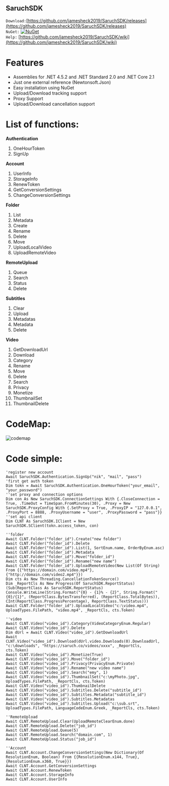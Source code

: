 ## SaruchSDK

`Download:`[https://github.com/jamesheck2019/SaruchSDK/releases](https://github.com/jamesheck2019/SaruchSDK/releases)<br>
`NuGet:`
[![NuGet](https://img.shields.io/nuget/v/DeQmaTech.SaruchSDK.svg?style=flat-square&logo=nuget)](https://www.nuget.org/packages/DeQmaTech.SaruchSDK)<br>
`Help:`
[https://github.com/jamesheck2019/SaruchSDK/wiki](https://github.com/jamesheck2019/SaruchSDK/wiki)<br>

# Features
* Assemblies for .NET 4.5.2 and .NET Standard 2.0 and .NET Core 2.1
* Just one external reference (Newtonsoft.Json)
* Easy installation using NuGet
* Upload/Download tracking support
* Proxy Support
* Upload/Download cancellation support

# List of functions:
**Authentication**
1. OneHourToken
1. SignUp

**Account**
1. UserInfo
1. StorageInfo
1. RenewToken
1. GetConversionSettings
1. ChangeConversionSettings

**Folder**
1. List
1. Metadata
1. Create
1. Rename
1. Delete
1. Move
1. UploadLocalVideo
1. UploadRemoteVideo

**RemoteUpload**
1. Queue
1. Search
1. Status
1. Delete

**Subtitles**
1. Clear
1. Upload
1. Metadatas
1. Metadata
1. Delete

**Video**
1. GetDownloadUrl
1. Download
1. Category
1. Rename
1. Move
1. Delete
1. Search
1. Privacy
1. Monetize
1. ThumbnailSet
1. ThumbnailDelete


# CodeMap:
![codemap](https://i.postimg.cc/0QLF0L4V/sa-codemap.png)


# Code simple:
```vb.net
'register new account
Await SaruchSDK.Authentication.SignUp("nik", "mail", "pass")
'first get auth token
Dim tokn = Await SaruchSDK.Authentication.OneHourToken("your_email", "your_password")
''set proxy and connection options
Dim con As New SaruchSDK.ConnectionSettings With {.CloseConnection = True, .TimeOut = TimeSpan.FromMinutes(30), .Proxy = New SaruchSDK.ProxyConfig With {.SetProxy = True, .ProxyIP = "127.0.0.1", .ProxyPort = 8888, .ProxyUsername = "user", .ProxyPassword = "pass"}}
''set api client
Dim CLNT As SaruchSDK.IClient = New SaruchSDK.SClient(tokn.access_token, con)

''folder
Await CLNT.Folder("folder_id").Create("new folder")
Await CLNT.Folder("folder_id").Delete
Await CLNT.Folder("folder_id").List(1, SortEnum.name, OrderByEnum.asc)
Await CLNT.Folder("folder_id").Metadata
Await CLNT.Folder("folder_id").Move("folder_id")
Await CLNT.Folder("folder_id").Rename("new name")
Await CLNT.Folder("folder_id").UploadRemoteVideo(New List(Of String) From {{"https://domain.com/video.mp4"}, {"http://domain.com/video2.mp4"}})
Dim cts As New Threading.CancellationTokenSource()
Dim _ReportCls As New Progress(Of SaruchSDK.ReportStatus)(Sub(ReportClass As SaruchSDK.ReportStatus) Console.WriteLine(String.Format("{0} - {1}% - {2}", String.Format("{0}/{1}", (ReportClass.BytesTransferred), (ReportClass.TotalBytes)), CInt(ReportClass.ProgressPercentage), ReportClass.TextStatus)))
Await CLNT.Folder("folder_id").UploadLocalVideo("c:\video.mp4", UploadTypes.FilePath, "video.mp4", _ReportCls, cts.Token)

''video
Await CLNT.Video("video_id").Category(VideoCategoryEnum.Regular)
Await CLNT.Video("video_id").Delete
Dim dUrl = Await CLNT.Video("video_id").GetDownloadUrl
Await CLNT.Video("video_id").Download(dUrl.video.Downloads(0).DownloadUrl, "c:\downloads", "https://saruch.co/videos/xxxx", _ReportCls, cts.Token)
Await CLNT.Video("video_id").Monetize(True)
Await CLNT.Video("video_id").Move("folder_id")
Await CLNT.Video("video_id").Privacy(PrivacyEnum.Private)
Await CLNT.Video("video_id").Rename("new video name")
Await CLNT.Video("video_id").Search("emy", 1)
Await CLNT.Video("video_id").ThumbnailSet("c:\myPhoto.jpg", UploadTypes.FilePath, _ReportCls, cts.Token)
Await CLNT.Video("video_id").ThumbnailDelete
Await CLNT.Video("video_id").Subtitles.Delete("subtitle_id")
Await CLNT.Video("video_id").Subtitles.Metadata("subtitle_id")
Await CLNT.Video("video_id").Subtitles.Metadatas
Await CLNT.Video("video_id").Subtitles.Upload("c:\sub.srt", UploadTypes.FilePath, LanguageCodeEnum.Greek, _ReportCls, cts.Token)

''RemoteUpload
Await CLNT.RemoteUpload.Clear(UploadRemoteClearEnum.done)
Await CLNT.RemoteUpload.Delete("job_id")
Await CLNT.RemoteUpload.Queue(5)
Await CLNT.RemoteUpload.Search("domain.com", 1)
Await CLNT.RemoteUpload.Status("job_id")

''Account
Await CLNT.Account.ChangeConversionSettings(New Dictionary(Of ResolutionEnum, Boolean) From {{ResolutionEnum.x144, True}, {ResolutionEnum.x360, True}})
Await CLNT.Account.GetConversionSettings
Await CLNT.Account.RenewToken
Await CLNT.Account.StorageInfo
Await CLNT.Account.UserInfo

```
